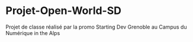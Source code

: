 # Projet-Open-World-SD

Projet de classe réalisé par la promo Starting Dev Grenoble au Campus du Numérique in the Alps

